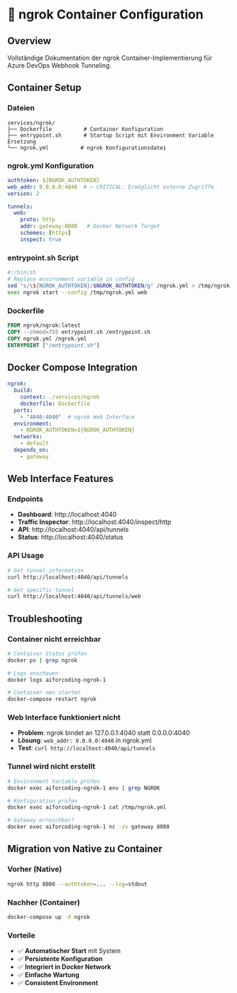 # 🔧 ngrok Container Configuration

## Overview
Vollständige Dokumentation der ngrok Container-Implementierung für Azure DevOps Webhook Tunneling.

## Container Setup

### Dateien
```
services/ngrok/
├── Dockerfile          # Container Konfiguration
├── entrypoint.sh       # Startup Script mit Environment Variable Ersetzung
└── ngrok.yml          # ngrok Konfigurationsdatei
```

### ngrok.yml Konfiguration
```yaml
authtoken: ${NGROK_AUTHTOKEN}
web_addr: 0.0.0.0:4040  # ← CRITICAL: Ermöglicht externe Zugriffe
version: 2

tunnels:
  web:
    proto: http
    addr: gateway:8080   # Docker Network Target
    schemes: [https]
    inspect: true
```

### entrypoint.sh Script
```bash
#!/bin/sh
# Replace environment variable in config
sed "s/\${NGROK_AUTHTOKEN}/$NGROK_AUTHTOKEN/g" /ngrok.yml > /tmp/ngrok.yml
exec ngrok start --config /tmp/ngrok.yml web
```

### Dockerfile
```dockerfile
FROM ngrok/ngrok:latest
COPY --chmod=755 entrypoint.sh /entrypoint.sh
COPY ngrok.yml /ngrok.yml
ENTRYPOINT ["/entrypoint.sh"]
```

## Docker Compose Integration
```yaml
ngrok:
  build:
    context: ./services/ngrok
    dockerfile: Dockerfile
  ports:
    - "4040:4040"  # ngrok Web Interface
  environment:
    - NGROK_AUTHTOKEN=${NGROK_AUTHTOKEN}
  networks:
    - default
  depends_on:
    - gateway
```

## Web Interface Features

### Endpoints
- **Dashboard**: http://localhost:4040
- **Traffic Inspector**: http://localhost:4040/inspect/http
- **API**: http://localhost:4040/api/tunnels
- **Status**: http://localhost:4040/status

### API Usage
```bash
# Get tunnel information
curl http://localhost:4040/api/tunnels

# Get specific tunnel
curl http://localhost:4040/api/tunnels/web
```

## Troubleshooting

### Container nicht erreichbar
```bash
# Container Status prüfen
docker ps | grep ngrok

# Logs anschauen
docker logs aiforcoding-ngrok-1

# Container neu starten
docker-compose restart ngrok
```

### Web Interface funktioniert nicht
- **Problem**: ngrok bindet an 127.0.0.1:4040 statt 0.0.0.0:4040
- **Lösung**: `web_addr: 0.0.0.0:4040` in ngrok.yml
- **Test**: `curl http://localhost:4040/api/tunnels`

### Tunnel wird nicht erstellt
```bash
# Environment Variable prüfen
docker exec aiforcoding-ngrok-1 env | grep NGROK

# Konfiguration prüfen
docker exec aiforcoding-ngrok-1 cat /tmp/ngrok.yml

# Gateway erreichbar?
docker exec aiforcoding-ngrok-1 nc -zv gateway 8080
```

## Migration von Native zu Container

### Vorher (Native)
```bash
ngrok http 8080 --authtoken=... --log=stdout
```

### Nachher (Container)
```bash
docker-compose up -d ngrok
```

### Vorteile
- ✅ **Automatischer Start** mit System
- ✅ **Persistente Konfiguration**
- ✅ **Integriert in Docker Network**
- ✅ **Einfache Wartung**
- ✅ **Consistent Environment**
